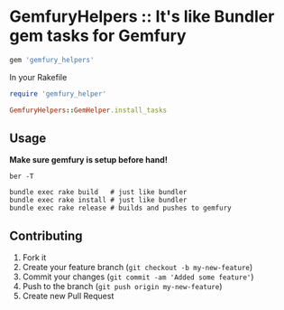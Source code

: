 # GemfuryHelpers :: It's like Bundler gem tasks for Gemfury

```ruby
gem 'gemfury_helpers'
```

In your Rakefile

```ruby
require 'gemfury_helper'

GemfuryHelpers::GemHelper.install_tasks
```

## Usage

**Make sure gemfury is setup before hand!**

```
ber -T

bundle exec rake build   # just like bundler
bundle exec rake install # just like bundler
bundle exec rake release # builds and pushes to gemfury
```

## Contributing

1. Fork it
2. Create your feature branch (`git checkout -b my-new-feature`)
3. Commit your changes (`git commit -am 'Added some feature'`)
4. Push to the branch (`git push origin my-new-feature`)
5. Create new Pull Request
